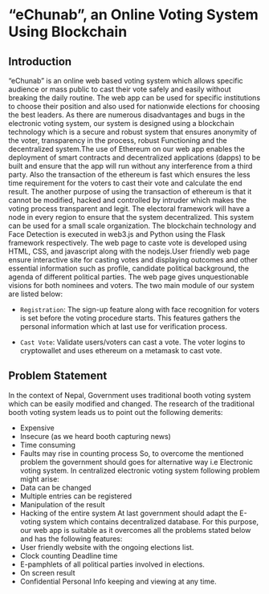 
# “eChunab”, an Online Voting System Using Blockchain

## Introduction
“eChunab” is an online web based voting system which allows specific audience or mass public to cast their vote safely and easily without breaking the daily routine. The web app can be used for specific institutions to choose their position and also used for nationwide elections for choosing the best leaders. As there are numerous disadvantages and bugs in the electronic voting system, our system is designed using a blockchain technology which is a secure and robust system that ensures anonymity of the voter, transparency in the process, robust Functioning and the decentralized system.The use of Ethereum on our web app enables the deployment of smart contracts and decentralized applications (dapps) to be built and ensure that the app will run without any interference from a third party. Also the transaction of the ethereum is fast which ensures the less time requirement for the voters to cast their vote and calculate the end result. The another purpose of using the transaction of ethereum is that it cannot be modified, hacked and controlled by intruder which makes the voting process transparent and legit. The electoral framework will have a node in every region to ensure that the system decentralized. This system can be used for a small scale organization. The blockchain technology and Face Detection is executed in web3.js and Python using the Flask framework respectively. The web page to caste vote is developed using HTML, CSS, and javascript along with the nodejs.User friendly web page ensure interactive site for casting votes and displaying outcomes and other essential information such as profile, candidate political background, the agenda of different political parties. The web page gives unquestionable visions for both nominees and voters. The two main module of our system are listed below:

- `Registration`: The sign-up feature along with face recognition for voters is set before the voting procedure starts. This features gathers the personal information which at last use for verification process.

- `Cast Vote`: Validate users/voters can cast a vote. The voter logins to cryptowallet and uses ethereum on a metamask to cast vote.

## Problem Statement
In the context of Nepal, Government uses traditional booth voting system which can be
easily modified and changed. The research of the traditional booth voting system leads us
to point out the following demerits:
- Expensive
- Insecure (as we heard booth capturing news)
- Time consuming
- Faults may rise in counting process
So, to overcome the mentioned problem the government should goes for alternative way
i.e Electronic voting system. In centralized electronic voting system following problem
might arise:
- Data can be changed
- Multiple entries can be registered
- Manipulation of the result
- Hacking of the entire system
At last government should adapt the E-voting system which contains decentralized
database. For this purpose, our web app is suitable as it overcomes all the problems stated
below and has the following features:
- User friendly website with the ongoing elections list.
- Clock counting Deadline time
- E-pamphlets of all political parties involved in elections.
- On screen result
- Confidential Personal Info keeping and viewing at any time.
